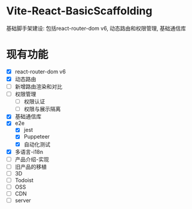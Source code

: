 # Vite-React-BasicScaffolding
基础脚手架建设: 包括react-router-dom v6, 动态路由和权限管理, 基础通信库

# 现有功能
- [x] react-router-dom v6
- [x] 动态路由
- [ ] 新增路由渲染和对比
- [ ] 权限管理
    - [ ] 权限认证
    - [ ] 权限与展示隔离
- [x] 基础通信库
- [x] e2e
    - [x] jest
    - [x] Puppeteer
    - [x] 自动化测试
- [x] 多语言-i18n
- [ ] 产品介绍-实现
- [ ] 旧产品的移植
- [ ] 3D
- [ ] Todoist
- [ ] OSS
- [ ] CDN
- [ ] server